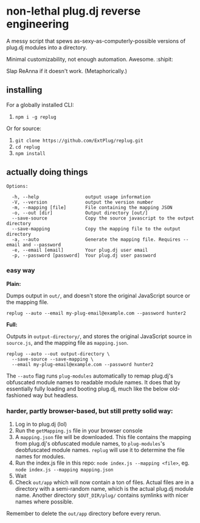 # non-lethal plug.dj reverse engineering

A messy script that spews as-sexy-as-computerly-possible versions of plug.dj
modules into a directory.

Minimal customizability, not enough automation. Awesome. :shipit:

Slap ReAnna if it doesn't work. (Metaphorically.)

## installing

For a globally installed CLI:

1. `npm i -g replug`

Or for source:

1. `git clone https://github.com/ExtPlug/replug.git`
1. `cd replug`
1. `npm install`

## actually doing things

    Options:

      -h, --help                 output usage information
      -V, --version              output the version number
      -m, --mapping [file]       File containing the mapping JSON
      -o, --out [dir]            Output directory [out/]
      --save-source              Copy the source javascript to the output directory
      --save-mapping             Copy the mapping file to the output directory
      -a, --auto                 Generate the mapping file. Requires --email and --password
      -e, --email [email]        Your plug.dj user email
      -p, --password [password]  Your plug.dj user password

### easy way

**Plain:**

Dumps output in `out/`, and doesn't store the original JavaScript source or the
mapping file.

```
replug --auto --email my-plug-email@example.com --password hunter2
```

**Full:**

Outputs in `output-directory/`, and stores the original JavaScript source in
`source.js`, and the mapping file as `mapping.json`.

```
replug --auto --out output-directory \
  --save-source --save-mapping \
  --email my-plug-email@example.com --password hunter2
```

The `--auto` flag runs `plug-modules` automatically to remap plug.dj's
obfuscated module names to readable module names. It does that by essentially
fully loading and booting plug.dj, much like the below old-fashioned way but
headless.

### harder, partly browser-based, but still pretty solid way:

1. Log in to plug.dj (lol)
1. Run the `getMapping.js` file in your browser console
1. A `mapping.json` file will be downloaded. This file contains the mapping from
   plug.dj's obfuscated module names, to `plug-modules`'s deobfuscated module
   names. `replug` will use it to determine the file names for modules.
1. Run the index.js file in this repo: `node index.js --mapping <file>`, eg.
   `node index.js --mapping mapping.json`
1. Wait
1. Check `out/app` which will now contain a ton of files. Actual files are in a
directory with a semi-random name, which is the actual plug.dj module name.
Another directory `$OUT_DIR/plug/` contains symlinks with nicer names where
possible.

Remember to delete the `out/app` directory before every rerun.
